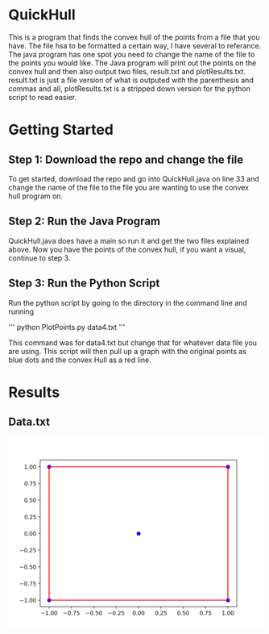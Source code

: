 # QuickHull
This is a program that finds the convex hull of the points from a file that you have. The file hsa to be formatted a certain way, I have several to referance. The java program has one spot you need to change the name of the file to the points you would like. The Java program will print out the points on the convex hull and then also output two files, result.txt and plotResults.txt. result.txt is just a file version of what is outputed with the parenthesis and commas and all, plotResults.txt is a stripped down version for the python script to read easier.


# Getting Started

## Step 1:  Download the repo and change the file
To get started, download the repo and go into QuickHull.java on line 33 and change the name of the file to the file you are wanting to use the convex hull program on. 

## Step 2: Run the Java Program
QuickHull.java does have a main so run it and get the two files explained above. Now you have the points of the convex hull, if you want a visual, continue to step 3.

## Step 3: Run the Python Script
Run the python script by going to the directory in the command line and running 

'''
python PlotPoints.py data4.txt
'''

This command was for data4.txt but change that for whatever data file you are using. This script will then pull up a graph with the original points as blue dots and the convex Hull as a red line.

# Results

## Data.txt

<img src = "https://github.com/Isaiaher/QuickHull/blob/master/images/data.png" />


